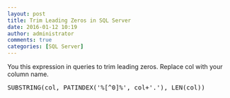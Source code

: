 ```yaml
---
layout: post
title: Trim Leading Zeros in SQL Server
date: 2016-01-12 10:19
author: administrator
comments: true
categories: [SQL Server]
---
```

You this expression in queries to trim leading zeros. Replace col with your column name.
<pre class="lang:plsql decode:true ">SUBSTRING(col, PATINDEX('%[^0]%', col+'.'), LEN(col))</pre>
&nbsp;
